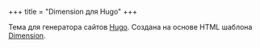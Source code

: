 +++
title = "Dimension для Hugo"
+++

Тема для генератора сайтов [Hugo](https://gohugo.io/). Создана на основе HTML шаблона [Dimension](https://html5up.net/dimension/).
